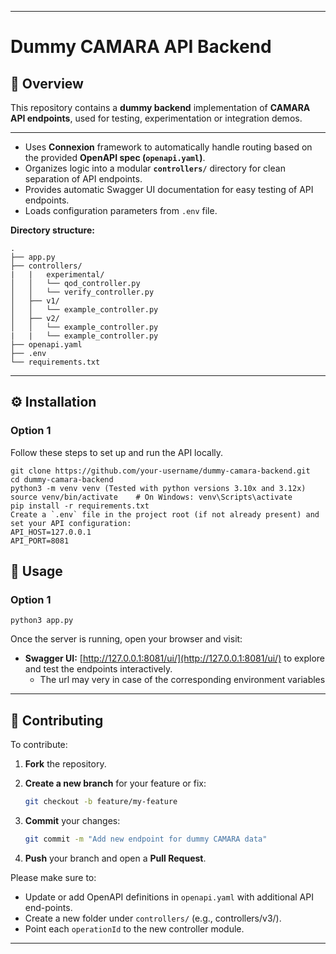 
---

# Dummy CAMARA API Backend



## 🧩 Overview

This repository contains a **dummy backend** implementation of  **CAMARA API endpoints**, used for testing, experimentation or integration demos.

---

* Uses **Connexion** framework to automatically handle routing based on the provided **OpenAPI spec (`openapi.yaml`)**.
* Organizes logic into a modular **`controllers/`** directory for clean separation of API endpoints.
* Provides automatic Swagger UI documentation for easy testing of API endpoints.
* Loads configuration parameters from `.env` file.

**Directory structure:**

```
.
├── app.py
├── controllers/
|   |   experimental/ 
│   │   └── qod_controller.py
│   │   └── verify_controller.py
│   ├── v1/
│   │   └── example_controller.py
│   ├── v2/
│   │   └── example_controller.py
|   |   └── example_controller.py
├── openapi.yaml
├── .env
└── requirements.txt

```

---

## ⚙️ Installation

### Option 1

Follow these steps to set up and run the API locally.


```
git clone https://github.com/your-username/dummy-camara-backend.git
cd dummy-camara-backend
python3 -m venv venv (Tested with python versions 3.10x and 3.12x)
source venv/bin/activate    # On Windows: venv\Scripts\activate
pip install -r requirements.txt
Create a `.env` file in the project root (if not already present) and set your API configuration:
API_HOST=127.0.0.1
API_PORT=8081
```


## 🚀 Usage

### Option 1
```
python3 app.py
```


Once the server is running, open your browser and visit:

* **Swagger UI:** [http://127.0.0.1:8081/ui/](http://127.0.0.1:8081/ui/)
  to explore and test the endpoints interactively. 
  * The url may very in case of the corresponding environment variables

---

## 🤝 Contributing

To contribute:

1. **Fork** the repository.
2. **Create a new branch** for your feature or fix:

   ```bash
   git checkout -b feature/my-feature
   ```
3. **Commit** your changes:

   ```bash
   git commit -m "Add new endpoint for dummy CAMARA data"
   ```
4. **Push** your branch and open a **Pull Request**.

Please make sure to:

* Update or add OpenAPI definitions in `openapi.yaml` with additional API end-points.
* Create a new folder under `controllers/` (e.g., controllers/v3/).  
* Point each `operationId` to the new controller module.

---


